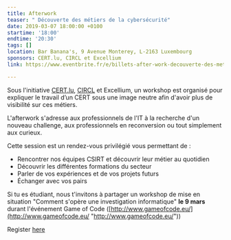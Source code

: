 ```yaml
---
title: Afterwork
teaser: " Découverte des métiers de la cybersécurité"
date: 2019-03-07 18:00:00 +0100
startime: '18:00'
endtime: '20:30'
tags: []
location: Bar Banana's, 9 Avenue Monterey, L-2163 Luxembourg
sponsors: CERT.lu, CIRCL et Excellium
link: https://www.eventbrite.fr/e/billets-after-work-decouverte-des-metiers-de-la-cybersecurite-55221694575

---
```

Sous l'initiative [CERT.lu](http://CERT.lu), [CIRCL](https://www.circl.lu/ "CIRCL") et Excellium, un workshop est organisé pour expliquer le travail d’un CERT sous une image neutre afin d'avoir plus de visibilité sur ces métiers.

L'afterwork s'adresse aux professionnels de l'IT à la recherche d'un nouveau challenge, aux professionnels en reconversion ou tout simplement aux curieux.

Cette session est un rendez-vous privilégié vous permettant de : 

* Rencontrer nos équipes CSIRT et découvrir leur métier au quotidien
* Découvrir les différentes formations du secteur
* Parler de vos expériences et de vos projets futurs
* Échanger avec vos pairs

Si tu es étudiant, nous t'invitons à partager un workshop de mise en situation "Comment s'opère une investigation informatique" **le 9 mars** durant l'événement Game of Code ([http://www.gameofcode.eu/](http://www.gameofcode.eu/ "http://www.gameofcode.eu/"))

Register [here](https://www.eventbrite.fr/e/billets-after-work-decouverte-des-metiers-de-la-cybersecurite-55221694575 "Afterwork")